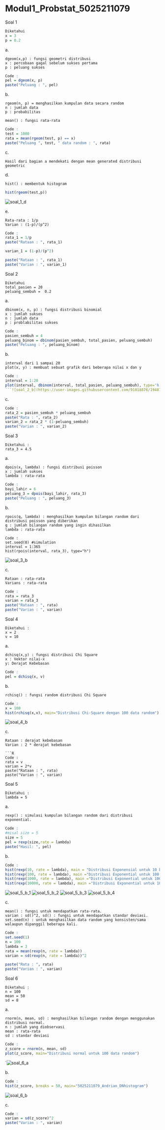 # Modul1_Probstat_5025211079

Soal 1
```R
Diketahui
x = 3
p = 0.2
```

a.
```
dgeom(x,p) : fungsi geometri distribusi
x : percobaan gagal sebelum sukses pertama 
p : peluang sukses 
```
```R
Code : 
pel = dgeom(x, p)
paste("Peluang : ", pel)
```

b. 
```
rgeom(n, p) = menghasilkan kumpulan data secara random
n : jumlah data
p : probabilitas

mean() : fungsi rata-rata
```
```R
Code : 
test = 1000
rata = mean(rgeom(test, p) == x)
paste("Peluang ", test, " data random : ", rata)
```
c. 
```
Hasil dari bagian a mendekati dengan mean generated distribusi geometric
```

d.
```
hist() : membentuk histogram
```
```R
hist(rgeom(test,p))
```
![soal_1_d](https://user-images.githubusercontent.com/91018876/194866461-cb3d3c9e-10ea-4b9d-ab11-e053d2a045b1.png)

e.
``` 
Rata-rata : 1/p
Varian : (1-p)/(p^2)
```
```R
Code : 
rata_1 = 1/p
paste("Rataan : ", rata_1)

varian_1 = (1-p)/(p^2)

paste("Rataan : ", rata_1)
paste("Varian : ", varian_1)
```

Soal 2
```
Diketahui
total_pasien = 20
peluang_sembuh =  0.2
```

a.
```
dbinom(x, n, p) : fungsi distribusi binomial
x : jumlah sukses
n : jumlah data
p : problabilitas sukses
```
```R
Code : 
pasien_sembuh = 4
peluang_binom = dbinom(pasien_sembuh, total_pasien, peluang_sembuh)
paste("Peluang : ", peluang_binom)
```
b.
```
interval dari 1 sampai 20
plot(x, y) : membuat sebuat grafik dari beberapa nilai x dan y
```
```R
Code : 
interval = 1:20
plot(interval, dbinom(interval, total_pasien, peluang_sembuh), type='h')
```![soal_2_b](https://user-images.githubusercontent.com/91018876/194879515-5c8f4da5-91f5-4be8-abe8-23cb89aaf57e.png)
```
c.
```R
Code : 
rata_2 = pasien_sembuh * peluang_sembuh
paste("Rata : ", rata_2)
varian_2 = rata_2 * (1-peluang_sembuh)
paste("Varian : ", varian_2)
```

Soal 3
```
Diketahui :
rata_3 = 4.5
```
a.
```
dpois(x, lambda) : fungsi distribusi poisson 
x : jumlah sukses
lambda : rata-rata
```

```R
Code : 
bayi_lahir = 6
peluang_3 = dpois(bayi_lahir, rata_3)
paste("Peluang : ", peluang_3)
```
b.
```
rpois(q, lambda) : menghasilkan kumpulan bilangan random dari distribusi poisson yang diberikan
q : jumlah bilangan random yang ingin dihasilkan
lambda : rata-rata

```
```
Code : 
set.seed(0) #simulation
interval = 1:365
hist(rpois(interval, rata_3), type="h")
```
![soal_3_b](https://user-images.githubusercontent.com/91018876/194882575-8896bc3e-ae74-44ed-bea9-eefeebf7ae53.png)

c.
```
Rataan : rata-rata
Varians : rata-rata
```
```R 
Code : 
rata = rata_3
varian = rata_3
paste("Rataan : ", rata)
paste("Varian : ", varian)
```

Soal 4
```
Diketahui : 
x = 2
v = 10
```
a.
```
dchisq(x,y) : fungsi distribusi Chi Square
x : Vektor nilai-x
y: Derajat Kebebasan
```
```R
Code :
pel = dchisq(x, v)
```
b.
```
rchisq() : fungsi random distribusi Chi Square
```
```R
Code :
x = 100
hist(rchisq(x,v), main="Distribusi Chi-Square dengan 100 data random")
```
![soal_4_b](https://user-images.githubusercontent.com/91018876/194884542-1727bff6-cf99-4291-8a45-12f59919930a.png)

c.
```
Rataan : derajat kebebasan
Varian : 2 * derajat kebebasan

```R
Code : 
rata = v
varian = 2*v
paste("Rataan : ", rata)
paste("Varian : ", varian)
```

Soal 5
```
Diketahui :
lambda = 5
```
a. 
```
rexp() : simulasi kumpulan bilangan random dari distribusi exponential.
```
```R
Code :
#misal size = 5
size = 5
pel = rexp(size,rate = lambda)
paste("Hasil: ", pel)
```
b.
```R
Code :
hist(rexp(10, rate = lambda), main = "Distribusi Exponensial untuk 10 bilangan random")
hist(rexp(100, rate = lambda), main ="Distribusi Exponential untuk 100 bilangan random")
hist(rexp(1000, rate = lambda), main ="Distribusi Exponential untuk 1000 bilangan random")
hist(rexp(10000, rate = lambda), main ="Distribusi Exponential untuk 10000 bilangan random")
```
![soal_5_b_1](https://user-images.githubusercontent.com/91018876/194885932-761371eb-59d3-451d-b04b-c4e837fb8464.png)
![soal_5_b_2](https://user-images.githubusercontent.com/91018876/194885934-01572f5c-0c41-4b81-8de5-09b64dc5a159.png)
![soal_5_b_3](https://user-images.githubusercontent.com/91018876/194885926-8f3bea8b-f2bf-43e4-8965-1a6d82e4647a.png)
![soal_5_b_4](https://user-images.githubusercontent.com/91018876/194885928-49d5ceda-1217-4cfa-a865-050d975ef190.png)

c.
```
mean() : fungsi untuk mendapatkan rata-rata.
varian : sd()^2, sd() : fungsi untuk mendapatkan standar deviasi.
set.seed(n) : untuk menghasilkan data random yang konsisten/sama walaupun dipanggil beberapa kali.
```
```R
Code :
set.seed(1)
n = 100
lambda = 3
rata = mean(rexp(n, rate = lambda))
varian = sd(rexp(n, rate = lambda))^2

paste("Rata : ", rata)
paste("Varian : ", varian)
```

Soal 6 
```
Diketahui :
n = 100
mean = 50
sd = 8
```
a.
```
rnorm(n, mean, sd) : menghasilkan bilangan random dengan menggunakan distribusi normal.
n : jumlah yang diobservasi
mean : rata-rata
sd : standar deviasi
```
```R
Code :
z_score = rnorm(n, mean, sd)
plot(z_score, main="Distribusi normal untuk 100 data random")
```
`![soal_6_a](https://user-images.githubusercontent.com/91018876/194887303-3581b49b-894e-42de-9896-1397d84b7d8c.png)

b.
```R
Code :
hist(z_score, breaks = 50, main="5025211079_Andrian_DNhistogram")
```
![soal_6_b](https://user-images.githubusercontent.com/91018876/194887508-077b3e69-0995-4525-8185-7047c61302b3.png)

c.
```R
Code :
varian = sd(z_score)^2
paste("Varian : ", varian)
```
